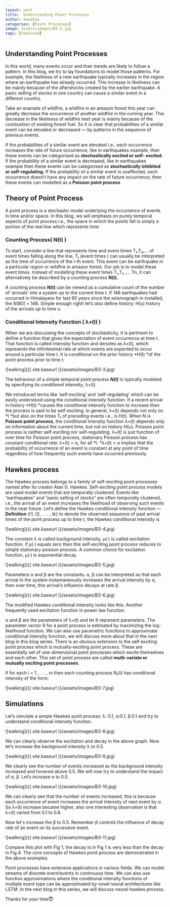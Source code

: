 ```yaml
---
layout: post
title:  Understanding Point Processes
author: kowshik
categories: [Point Processes]
image: assets/images/B3-2.jpg
tags: [featured]
---
```



## Understanding Point Processes


In this world, many events occur and their trends are likely to follow a pattern. In this blog, we try to lay foundations to model those patterns. For example, the likeliness of a new earthquake typically increases in the region where an earthquake has already occurred. This increase in likeliness can be mainly because of the aftershocks created by the earlier earthquake. A panic selling of stocks in one country can cause a similar event in a different country.

Take an example of wildfire, a wildfire in an amazon forest this year can greatly decrease the occurrence of another wildfire in the coming year. This decrease in the likeliness of wildfire next year is mainly because of the combustion of existing forest fuel. So it is clear that probabilities of a similar event can be elevated or decreased — by patterns in the sequence of previous events.

If the probabilities of a similar event are elevated i.e., each occurrence increases the rate of future occurrence, like in earthquakes example, then these events can be categorised as **stochastically excited or self- excited**. If the probability of a similar event is decreased, like in earthquakes example then these events can be categorised as **stochastically inhibited or self-regulating**. If the probability of a similar event is unaffected, each occurrence doesn’t have any impact on the rate of future occurrence, then these events can modelled as a **Poisson point process**

## Theory of Point Process

A point process is a stochastic model underlying the occurrence of events in time and/or space. In this blog, we will emphasis on purely temporal aspects of point process i.e., the space in which the points fall is simply a portion of the real line which represents time.

### Counting Process( **N(t) )**

To start, consider a line that represents time and event times T₁,T₂,… of event times falling along the line, T**ᵢ** (event times ) can usually be interpreted as the time of occurrence of the i-th event. This event can be earthquake in a particular region or wildfire in amazon forest. Our job is to model these event times. Instead of modelling these event times T₁,T₂ ,… Tn, it can alternatively be described by a counting process **N(t).**

A counting process **N(t)** can be viewed as a cumulative count of the number of ‘arrivals’ into a system up to the current time t. If 146 earthquakes had occurred in Himalayans for last 80 years since the seismograph in installed, the N(80) = 146. Simple enough right!
let’s also define history: H(u) history of the arrivals up to time u.

### Conditional Intensity Function ( λ٭(t) )

When we are discussing the concepts of stochasticity, it is pertinent to define a function that gives the expectation of event occurrence at time t. That function is called intensity function and denotes as λ٭(t), which represents the infinitesimal rate at which events are expected to occur around a particular time *t.* It is conditional on the prior history *H(t) *of the point process prior to time *t*.

![walking]({{ site.baseurl }}/assets/images/B3-3.jpg)

The behaviour of a simple temporal point process ***N(t)*** is typically modeled by specifying its *conditional intensity*, λ٭(t).

We introduced terms like ‘self-exciting’ and ‘self-regulating’ which can be easily understood using the conditional intensity function. If a recent arrival in history *H(t) *causes the conditional intensity function to increase then the process is said to be self-exciting. In general, λ٭(t) depends not only on *t *but also on the times T**ᵢ** of preceding events i.e., is H(t). 
When N is **Poisson point process**, the conditional intensity function λ٭(t) depends only on information about the current time, but not on history H(u). Poisson point process is neither self-exciting nor self-regulating.
 λ٭(t) is just function of over time for Poisson point process, stationary Poisson process has constant conditional rate: λ٭(t) = α, for all *t. *λ٭(t) = α implies that the probability of occurrence of an event is constant at any point of time regardless of how frequently such events have occurred previously.

## Hawkes process

The Hawkes process belongs to a family of self-exciting point processes named after its creator Alan G. Hawkes. Self-exciting point process models are used model events that are temporally clustered. Events like “earthquakes” and “panic selling of stocks” are often temporally clustered, i.e., the arrival of an event increases the likelihood of observing such events in the near future. Let’s define the Hawkes conditional intensity function — 
**Definition** {t1, t2, . . . , tk} to denote the observed sequence of past arrival times of the point process up to time t, the Hawkes conditional intensity is

![walking]({{ site.baseurl }}/assets/images/B3-4.jpg)

The constant λ is called background intensity, μ(·) is called excitation function. if μ(·) equals zero then this self-exciting point process reduces to simple stationary poisson process. A common choice for excitation function, μ(·) is exponential decay.

![walking]({{ site.baseurl }}/assets/images/B3-5.jpg)

Parameters α and β are the constants. α, β can be interpreted as that each arrival in the system instantaneously increases the arrival intensity by α, then over time, this arrival’s influence decays at rate β.

![walking]({{ site.baseurl }}/assets/images/B3-6.jpg)

The modified Hawkes conditional intensity looks like this. Another frequently used excitation function in power law function.

α and β are the parameters of λ٭(t) and let θ represent parameters. The parameter vector θ for a point process is estimated by maximizing the log-likelihood function. We can also use parametric functions to approximate conditional intensity function, we will discuss more about that in the next blog in this blog series. 
There is an obvious extension to the self exciting point process which is mutually-exciting point process. These are essentially set of one-dimensional point processes which excite themselves and each other. This set of point process are called **multi-variate or mutually exciting point processes**.

If for each i = 1, . . . , m then each counting process N**ᵢ**(t) has conditional intensity of the form:

![walking]({{ site.baseurl }}/assets/images/B3-7.jpg)

## Simulations

Let’s simulate a simple Hawkes point process: λ: 0.1, α:0.1, β:0.1 and try to understand conditional intensity function.

![walking]({{ site.baseurl }}/assets/images/B3-8.jpg)

We can clearly observe the excitation and decay in the above graph. Now let’s increase the background intensity λ to 0.5.

![walking]({{ site.baseurl }}/assets/images/B3-9.jpg)

We clearly see the number of events increased as the background intensity increased and hovered above 0.5. We will now try to understand the impact of α, β. Let’s increase α to 0.5.

![walking]({{ site.baseurl }}/assets/images/B3-10.jpg)

We can clearly see that the number of events increased, this is because each occurrence of event increases the arrival intensity of next event by α. So λ٭(t) increase became higher, also one interesting observation is that λ٭(t) varied from 0.1 to 0.6.

Now let's increase the β to 0.5. Remember β controls the influence of decay rate of an event on its successive event.

![walking]({{ site.baseurl }}/assets/images/B3-11.jpg)

Compare this plot with Fig 1, the decay is in Fig 1 is very less than the decay in Fig 4. 
The core concepts of Hawkes point process are demonstrated in the above examples.

Point processes have extensive applications in various fields. We can model streams of discrete event/events in continuous time. We can also use function approximations where the conditional intensity functions of multiple event type can be approximated by novel neural architectures like LSTM. In the next blog in this series, we will discuss neural hawkes process.

Thanks for your time😇
